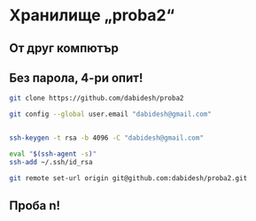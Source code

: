 # Хранилище „proba2“

## От друг компютър

## Без парола, 4-ри опит!

```bash
git clone https://github.com/dabidesh/proba2

git config --global user.email "dabidesh@gmail.com"


ssh-keygen -t rsa -b 4096 -C "dabidesh@gmail.com"

eval "$(ssh-agent -s)"
ssh-add ~/.ssh/id_rsa

git remote set-url origin git@github.com:dabidesh/proba2.git
```

## Проба n!
